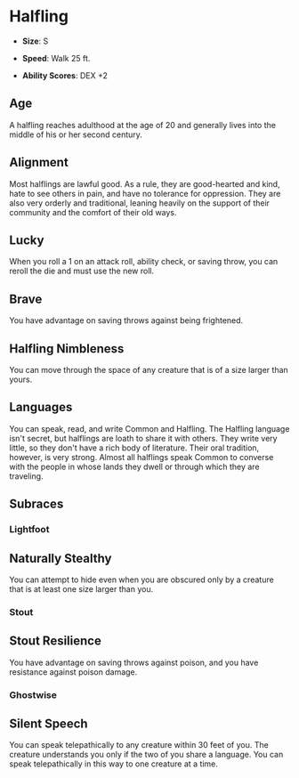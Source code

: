 # Halfling


- **Size**: S

- **Speed**: Walk 25 ft.

- **Ability Scores**: DEX +2

## Age
A halfling reaches adulthood at the age of 20 and generally lives into the middle of his or her second century.

## Alignment
Most halflings are lawful good. As a rule, they are good-hearted and kind, hate to see others in pain, and have no tolerance for oppression. They are also very orderly and traditional, leaning heavily on   the support of their community and the comfort of their old ways.

## Lucky
When you roll a 1 on an attack roll, ability check, or saving throw, you can reroll the die and must use the new roll.

## Brave
You have advantage on saving throws against being frightened.

## Halfling Nimbleness
You can move through the space of any creature that is of a size larger than yours.

## Languages
You can speak, read, and write Common and Halfling. The Halfling language isn't secret, but halflings are loath to share it with others. They write very little, so they don't have a rich body of literature. Their oral tradition, however, is very strong. Almost all halflings speak Common to converse with the people in whose lands they dwell or through which they are traveling.

## Subraces

### Lightfoot

## Naturally Stealthy
You can attempt to hide even when you are obscured only by a creature that is at least one size larger than you.

### Stout

## Stout Resilience
You have advantage on saving throws against poison, and you have resistance against poison damage.

### Ghostwise

## Silent Speech
You can speak telepathically to any creature within 30 feet of you. The creature understands you only if the two of you share a language. You can speak telepathically in this way to one creature at a time.